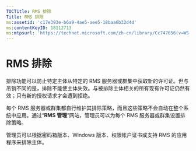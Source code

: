 ```yaml
---
TOCTitle: RMS 排除
Title: RMS 排除
ms:assetid: 'c17e393e-b6a9-4ae5-aee5-18baa6b32d4d'
ms:contentKeyID: 18112713
ms:mtpsurl: 'https://technet.microsoft.com/zh-cn/library/Cc747656(v=WS.10)'
---
```


RMS 排除
========

排除功能可以防止特定主体从特定的 RMS 服务器或群集中获取新的许可证。但与吊销不同的是，排除不能使主体失效。与被排除主体相关的所有现有许可证仍然有效；只有新的授权请求才会遭到拒绝。

每个 RMS 服务器或群集都自行维护其排除策略，而且这些策略不会自动在整个系统中应用。通过“**RMS 管理**”网站，管理员可以为每个 RMS 服务器或群集设置排除策略。

管理员可以根据密码箱版本、Windows 版本、权限帐户证书或支持 RMS 的应用程序来排除主体。
